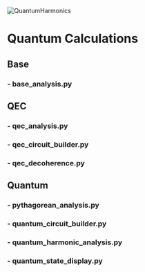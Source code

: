 ![QuantumHarmonics](../../graphics/QuantumCalculations.jpg)

# Quantum Calculations

## Base

### - base_analysis.py

## QEC

### - qec_analysis.py

### - qec_circuit_builder.py

### - qec_decoherence.py

## Quantum

### - pythagorean_analysis.py

### - quantum_circuit_builder.py

### - quantum_harmonic_analysis.py

### - quantum_state_display.py
